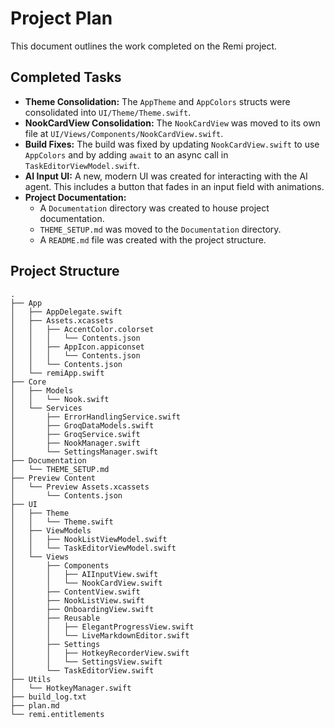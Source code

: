 # Project Plan

This document outlines the work completed on the Remi project.

## Completed Tasks

*   **Theme Consolidation:** The `AppTheme` and `AppColors` structs were consolidated into `UI/Theme/Theme.swift`.
*   **NookCardView Consolidation:** The `NookCardView` was moved to its own file at `UI/Views/Components/NookCardView.swift`.
*   **Build Fixes:** The build was fixed by updating `NookCardView.swift` to use `AppColors` and by adding `await` to an async call in `TaskEditorViewModel.swift`.
*   **AI Input UI:** A new, modern UI was created for interacting with the AI agent. This includes a button that fades in an input field with animations.
*   **Project Documentation:**
    *   A `Documentation` directory was created to house project documentation.
    *   `THEME_SETUP.md` was moved to the `Documentation` directory.
    *   A `README.md` file was created with the project structure.

## Project Structure

```
.
├── App
│   ├── AppDelegate.swift
│   ├── Assets.xcassets
│   │   ├── AccentColor.colorset
│   │   │   └── Contents.json
│   │   ├── AppIcon.appiconset
│   │   │   └── Contents.json
│   │   └── Contents.json
│   └── remiApp.swift
├── Core
│   ├── Models
│   │   └── Nook.swift
│   └── Services
│       ├── ErrorHandlingService.swift
│       ├── GroqDataModels.swift
│       ├── GroqService.swift
│       ├── NookManager.swift
│       └── SettingsManager.swift
├── Documentation
│   └── THEME_SETUP.md
├── Preview Content
│   └── Preview Assets.xcassets
│       └── Contents.json
├── UI
│   ├── Theme
│   │   └── Theme.swift
│   ├── ViewModels
│   │   ├── NookListViewModel.swift
│   │   └── TaskEditorViewModel.swift
│   └── Views
│       ├── Components
│       │   ├── AIInputView.swift
│       │   └── NookCardView.swift
│       ├── ContentView.swift
│       ├── NookListView.swift
│       ├── OnboardingView.swift
│       ├── Reusable
│       │   ├── ElegantProgressView.swift
│       │   └── LiveMarkdownEditor.swift
│       ├── Settings
│       │   ├── HotkeyRecorderView.swift
│       │   └── SettingsView.swift
│       └── TaskEditorView.swift
├── Utils
│   └── HotkeyManager.swift
├── build_log.txt
├── plan.md
└── remi.entitlements
```